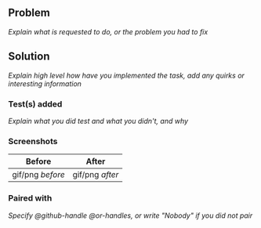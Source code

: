## Problem

_Explain what is requested to do, or the problem you had to fix_

## Solution

_Explain high level how have you implemented the task, add any quirks or interesting information_

### Test(s) added

_Explain what you did test and what you didn't, and why_

### Screenshots

 Before | After
 --- | ---
 gif/png _before_ | gif/png _after_

### Paired with

_Specify @github-handle @or-handles, or write "Nobody" if you did not pair_

